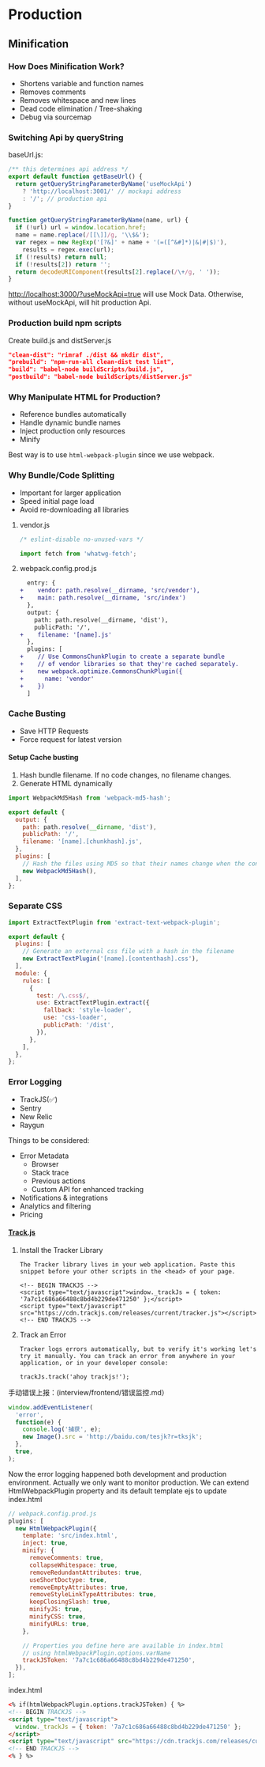 # Production

## Minification

### How Does Minification Work?

- Shortens variable and function names
- Removes comments
- Removes whitespace and new lines
- Dead code elimination / Tree-shaking
- Debug via sourcemap

### Switching Api by queryString

baseUrl.js:

```javascript
/** this determines api address */
export default function getBaseUrl() {
  return getQueryStringParameterByName('useMockApi')
    ? 'http://localhost:3001/' // mockapi address
    : '/'; // production api
}

function getQueryStringParameterByName(name, url) {
  if (!url) url = window.location.href;
  name = name.replace(/[[\]]/g, '\\$&');
  var regex = new RegExp('[?&]' + name + '(=([^&#]*)|&|#|$)'),
    results = regex.exec(url);
  if (!results) return null;
  if (!results[2]) return '';
  return decodeURIComponent(results[2].replace(/\+/g, ' '));
}
```

<http://localhost:3000/?useMockApi=true> will use Mock Data. Otherwise, without useMockApi, will hit production Api.

### Production build npm scripts

Create build.js and distServer.js

```json
"clean-dist": "rimraf ./dist && mkdir dist",
"prebuild": "npm-run-all clean-dist test lint",
"build": "babel-node buildScripts/build.js",
"postbuild": "babel-node buildScripts/distServer.js"
```

### Why Manipulate HTML for Production?

- Reference bundles automatically
- Handle dynamic bundle names
- Inject production only resources
- Minify

Best way is to use `html-webpack-plugin` since we use webpack.

### Why Bundle/Code Splitting

- Important for larger application
- Speed initial page load
- Avoid re-downloading all libraries

1.  vendor.js

    ```javascript
    /* eslint-disable no-unused-vars */

    import fetch from 'whatwg-fetch';
    ```

1.  webpack.config.prod.js

    ```diff
      entry: {
    +    vendor: path.resolve(__dirname, 'src/vendor'),
    +    main: path.resolve(__dirname, 'src/index')
      },
      output: {
        path: path.resolve(__dirname, 'dist'),
        publicPath: '/',
    +    filename: '[name].js'
      },
      plugins: [
    +    // Use CommonsChunkPlugin to create a separate bundle
    +    // of vendor libraries so that they're cached separately.
    +    new webpack.optimize.CommonsChunkPlugin({
    +      name: 'vendor'
    +    })
      ]
    ```

### Cache Busting

- Save HTTP Requests
- Force request for latest version

#### Setup Cache busting

1.  Hash bundle filename. If no code changes, no filename changes.
1.  Generate HTML dynamically

```javascript
import WebpackMd5Hash from 'webpack-md5-hash';

export default {
  output: {
    path: path.resolve(__dirname, 'dist'),
    publicPath: '/',
    filename: '[name].[chunkhash].js',
  },
  plugins: [
    // Hash the files using MD5 so that their names change when the content changes.
    new WebpackMd5Hash(),
  ],
};
```

### Separate CSS

```javascript
import ExtractTextPlugin from 'extract-text-webpack-plugin';

export default {
  plugins: [
    // Generate an external css file with a hash in the filename
    new ExtractTextPlugin('[name].[contenthash].css'),
  ],
  module: {
    rules: [
      {
        test: /\.css$/,
        use: ExtractTextPlugin.extract({
          fallback: 'style-loader',
          use: 'css-loader',
          publicPath: '/dist',
        }),
      },
    ],
  },
};
```

### Error Logging

- TrackJS(✅)
- Sentry
- New Relic
- Raygun

Things to be considered:

- Error Metadata
  - Browser
  - Stack trace
  - Previous actions
  - Custom API for enhanced tracking
- Notifications & integrations
- Analytics and filtering
- Pricing

#### [Track.js](https://my.trackjs.com)

1.  Install the Tracker Library

    ```
    The Tracker library lives in your web application. Paste this snippet before your other scripts in the <head> of your page.

    <!-- BEGIN TRACKJS -->
    <script type="text/javascript">window._trackJs = { token: '7a7c1c686a66488c8bd4b229de471250' };</script>
    <script type="text/javascript" src="https://cdn.trackjs.com/releases/current/tracker.js"></script>
    <!-- END TRACKJS -->
    ```

1.  Track an Error

    ```
    Tracker logs errors automatically, but to verify it's working let's try it manually. You can track an error from anywhere in your application, or in your developer console:

    trackJs.track('ahoy trackjs!');
    ```

手动错误上报：(interview/frontend/错误监控.md）

```javascript
window.addEventListener(
  'error',
  function(e) {
    console.log('捕获', e);
    new Image().src = 'http://baidu.com/tesjk?r=tksjk';
  },
  true,
);
```

Now the error logging happened both development and production environment. Actually we only want to monitor production. We can extend HtmlWebpackPlugin property and its default template ejs to update index.html

```javascript
// webpack.config.prod.js
plugins: [
  new HtmlWebpackPlugin({
    template: 'src/index.html',
    inject: true,
    minify: {
      removeComments: true,
      collapseWhitespace: true,
      removeRedundantAttributes: true,
      useShortDoctype: true,
      removeEmptyAttributes: true,
      removeStyleLinkTypeAttributes: true,
      keepClosingSlash: true,
      minifyJS: true,
      minifyCSS: true,
      minifyURLs: true,
    },

    // Properties you define here are available in index.html
    // using htmlWebpackPlugin.options.varName
    trackJSToken: '7a7c1c686a66488c8bd4b229de471250',
  }),
];
```

index.html

```html
<% if(htmlWebpackPlugin.options.trackJSToken) { %>
<!-- BEGIN TRACKJS -->
<script type="text/javascript">
  window._trackJs = { token: '7a7c1c686a66488c8bd4b229de471250' };
</script>
<script type="text/javascript" src="https://cdn.trackjs.com/releases/current/tracker.js"></script>
<!-- END TRACKJS -->
<% } %>
```
